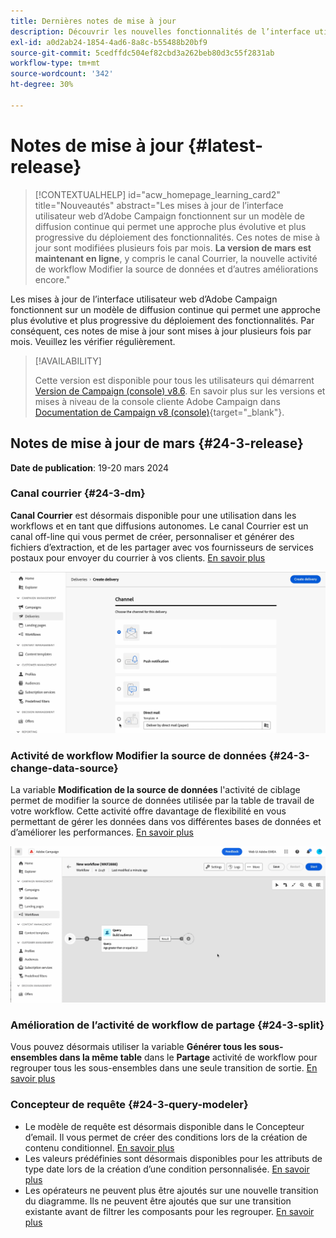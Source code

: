 ```yaml
---
title: Dernières notes de mise à jour
description: Découvrir les nouvelles fonctionnalités de l’interface utilisateur web de Campaign
exl-id: a0d2ab24-1854-4ad6-8a8c-b55488b20bf9
source-git-commit: 5cedffdc504ef82cbd3a262beb80d3c55f2831ab
workflow-type: tm+mt
source-wordcount: '342'
ht-degree: 30%

---
```


# Notes de mise à jour {#latest-release}


>[!CONTEXTUALHELP]
>id="acw_homepage_learning_card2"
>title="Nouveautés"
>abstract="Les mises à jour de l’interface utilisateur web d’Adobe Campaign fonctionnent sur un modèle de diffusion continue qui permet une approche plus évolutive et plus progressive du déploiement des fonctionnalités. Ces notes de mise à jour sont modifiées plusieurs fois par mois. **La version de mars est maintenant en ligne**, y compris le canal Courrier, la nouvelle activité de workflow Modifier la source de données et d’autres améliorations encore."


<!--Last update: **March 19, 2024**-->

Les mises à jour de l’interface utilisateur web d’Adobe Campaign fonctionnent sur un modèle de diffusion continue qui permet une approche plus évolutive et plus progressive du déploiement des fonctionnalités. Par conséquent, ces notes de mise à jour sont mises à jour plusieurs fois par mois. Veuillez les vérifier régulièrement.

>[!AVAILABILITY]
>
>Cette version est disponible pour tous les utilisateurs qui démarrent [Version de Campaign (console) v8.6](https://experienceleague.adobe.com/docs/campaign/campaign-v8/releases/release-notes.html?lang=fr). En savoir plus sur les versions et mises à niveau de la console cliente Adobe Campaign dans [Documentation de Campaign v8 (console)](https://experienceleague.adobe.com/docs/campaign/campaign-v8/releases/upgrades.html?lang=fr){target="_blank"}.

## Notes de mise à jour de mars {#24-3-release}

**Date de publication**: 19-20 mars 2024

### Canal courrier {#24-3-dm}

**Canal Courrier** est désormais disponible pour une utilisation dans les workflows et en tant que diffusions autonomes. Le canal Courrier est un canal off-line qui vous permet de créer, personnaliser et générer des fichiers d’extraction, et de les partager avec vos fournisseurs de services postaux pour envoyer du courrier à vos clients. [En savoir plus](../direct-mail/gs-direct-mail.md)

![](../assets/do-not-localize/direct-mail.gif)

### Activité de workflow Modifier la source de données {#24-3-change-data-source}

La variable **Modification de la source de données** l&#39;activité de ciblage permet de modifier la source de données utilisée par la table de travail de votre workflow. Cette activité offre davantage de flexibilité en vous permettant de gérer les données dans vos différentes bases de données et d’améliorer les performances. [En savoir plus](../workflows/activities/change-data-source.md)

![](../assets/do-not-localize/change-data-source.gif)

### Amélioration de l’activité de workflow de partage {#24-3-split}

Vous pouvez désormais utiliser la variable **Générer tous les sous-ensembles dans la même table** dans le **Partage** activité de workflow pour regrouper tous les sous-ensembles dans une seule transition de sortie. [En savoir plus](../workflows/activities/split.md)

### Concepteur de requête {#24-3-query-modeler}

* Le modèle de requête est désormais disponible dans le Concepteur d’email. Il vous permet de créer des conditions lors de la création de contenu conditionnel. [En savoir plus](../personalization/conditions.md)
* Les valeurs prédéfinies sont désormais disponibles pour les attributs de type date lors de la création d’une condition personnalisée. [En savoir plus](../query/build-query.md)
* Les opérateurs ne peuvent plus être ajoutés sur une nouvelle transition du diagramme. Ils ne peuvent être ajoutés que sur une transition existante avant de filtrer les composants pour les regrouper. [En savoir plus](../query/build-query.md)
